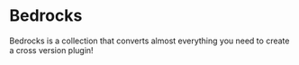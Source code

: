 # Bedrocks
Bedrocks is a collection that converts almost everything you need to create a cross version plugin!
